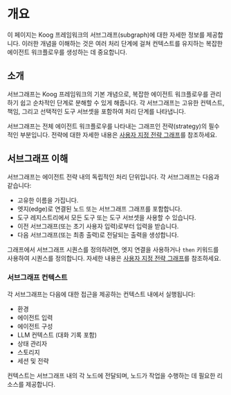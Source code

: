 # 개요

이 페이지는 Koog 프레임워크의 서브그래프(subgraph)에 대한 자세한 정보를 제공합니다. 이러한 개념을 이해하는 것은 여러 처리 단계에 걸쳐 컨텍스트를 유지하는 복잡한 에이전트 워크플로우를 생성하는 데 중요합니다.

## 소개

서브그래프는 Koog 프레임워크의 기본 개념으로, 복잡한 에이전트 워크플로우를 관리하기 쉽고 순차적인 단계로 분해할 수 있게 해줍니다. 각 서브그래프는 고유한 컨텍스트, 책임, 그리고 선택적인 도구 서브셋을 포함하여 처리 단계를 나타냅니다.

서브그래프는 전체 에이전트 워크플로우를 나타내는 그래프인 전략(strategy)의 필수적인 부분입니다. 전략에 대한 자세한 내용은 [사용자 지정 전략 그래프](custom-strategy-graphs.md)를 참조하세요.

## 서브그래프 이해

서브그래프는 에이전트 전략 내의 독립적인 처리 단위입니다. 각 서브그래프는 다음과 같습니다:

- 고유한 이름을 가집니다.
- 엣지(edge)로 연결된 노드 또는 서브그래프 그래프를 포함합니다.
- 도구 레지스트리에서 모든 도구 또는 도구 서브셋을 사용할 수 있습니다.
- 이전 서브그래프(또는 초기 사용자 입력)로부터 입력을 받습니다.
- 다음 서브그래프(또는 최종 출력)로 전달되는 출력을 생성합니다.

그래프에서 서브그래프 시퀀스를 정의하려면, 엣지 연결을 사용하거나 `then` 키워드를 사용하여 시퀀스를 정의합니다. 자세한 내용은 [사용자 지정 전략 그래프](custom-strategy-graphs.md)를 참조하세요.

### 서브그래프 컨텍스트

각 서브그래프는 다음에 대한 접근을 제공하는 컨텍스트 내에서 실행됩니다:

- 환경
- 에이전트 입력
- 에이전트 구성
- LLM 컨텍스트 (대화 기록 포함)
- 상태 관리자
- 스토리지
- 세션 및 전략

컨텍스트는 서브그래프 내의 각 노드에 전달되며, 노드가 작업을 수행하는 데 필요한 리소스를 제공합니다.